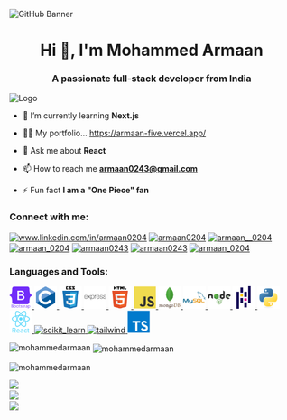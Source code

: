 ![GitHub Banner](https://user-images.githubusercontent.com/74038190/213910845-af37a709-8995-40d6-be59-724526e3c3d7.gif)

<h1 align="center">Hi 👋, I'm Mohammed Armaan</h1>
<h3 align="center">A passionate full-stack developer from India</h3>

![Logo](https://user-images.githubusercontent.com/74038190/235224431-e8c8c12e-6826-47f1-89fb-2ddad83b3abf.gif)

- 🌱 I’m currently learning **Next.js**

- 👨‍💻 My portfolio... https://armaan-five.vercel.app/

- 💬 Ask me about **React**

- 📫 How to reach me **armaan0243@gmail.com**

- ⚡ Fun fact **I am a "One Piece" fan**

<h3 align="left">Connect with me:</h3>
<p align="left">
<a href="https://linkedin.com/in/armaan0204" target="blank"><img align="center" src="https://raw.githubusercontent.com/rahuldkjain/github-profile-readme-generator/master/src/images/icons/Social/linked-in-alt.svg" alt="www.linkedin.com/in/armaan0204" height="30" width="40" /></a>
<a href="https://kaggle.com/armaan0204" target="blank"><img align="center" src="https://raw.githubusercontent.com/rahuldkjain/github-profile-readme-generator/master/src/images/icons/Social/kaggle.svg" alt="armaan0204" height="30" width="40" /></a>
<a href="https://instagram.com/armaan__0204" target="blank"><img align="center" src="https://raw.githubusercontent.com/rahuldkjain/github-profile-readme-generator/master/src/images/icons/Social/instagram.svg" alt="armaan__0204" height="30" width="40" /></a>
<a href="https://www.codechef.com/users/armaan_0204" target="blank"><img align="center" src="https://cdn.jsdelivr.net/npm/simple-icons@3.1.0/icons/codechef.svg" alt="armaan_0204" height="30" width="40" /></a>
<a href="https://www.hackerrank.com/armaan0243" target="blank"><img align="center" src="https://raw.githubusercontent.com/rahuldkjain/github-profile-readme-generator/master/src/images/icons/Social/hackerrank.svg" alt="armaan0243" height="30" width="40" /></a>
<a href="https://www.leetcode.com/armaan0243" target="blank"><img align="center" src="https://raw.githubusercontent.com/rahuldkjain/github-profile-readme-generator/master/src/images/icons/Social/leet-code.svg" alt="armaan0243" height="30" width="40" /></a>
<a href="https://discord.gg/armaan_0204" target="blank"><img align="center" src="https://raw.githubusercontent.com/rahuldkjain/github-profile-readme-generator/master/src/images/icons/Social/discord.svg" alt="armaan_0204" height="30" width="40" /></a>
</p>

<h3 align="left">Languages and Tools:</h3>
<p align="left"> <a href="https://getbootstrap.com" target="_blank" rel="noreferrer"> <img src="https://raw.githubusercontent.com/devicons/devicon/master/icons/bootstrap/bootstrap-plain-wordmark.svg" alt="bootstrap" width="40" height="40"/> </a> <a href="https://www.cprogramming.com/" target="_blank" rel="noreferrer"> <img src="https://raw.githubusercontent.com/devicons/devicon/master/icons/c/c-original.svg" alt="c" width="40" height="40"/> </a> <a href="https://www.w3schools.com/css/" target="_blank" rel="noreferrer"> <img src="https://raw.githubusercontent.com/devicons/devicon/master/icons/css3/css3-original-wordmark.svg" alt="css3" width="40" height="40"/> </a> <a href="https://expressjs.com" target="_blank" rel="noreferrer"> <img src="https://raw.githubusercontent.com/devicons/devicon/master/icons/express/express-original-wordmark.svg" alt="express" width="40" height="40"/> </a> <a href="https://www.w3.org/html/" target="_blank" rel="noreferrer"> <img src="https://raw.githubusercontent.com/devicons/devicon/master/icons/html5/html5-original-wordmark.svg" alt="html5" width="40" height="40"/> </a> <a href="https://developer.mozilla.org/en-US/docs/Web/JavaScript" target="_blank" rel="noreferrer"> <img src="https://raw.githubusercontent.com/devicons/devicon/master/icons/javascript/javascript-original.svg" alt="javascript" width="40" height="40"/> </a> <a href="https://www.mongodb.com/" target="_blank" rel="noreferrer"> <img src="https://raw.githubusercontent.com/devicons/devicon/master/icons/mongodb/mongodb-original-wordmark.svg" alt="mongodb" width="40" height="40"/> </a> <a href="https://www.mysql.com/" target="_blank" rel="noreferrer"> <img src="https://raw.githubusercontent.com/devicons/devicon/master/icons/mysql/mysql-original-wordmark.svg" alt="mysql" width="40" height="40"/> </a> <a href="https://nodejs.org" target="_blank" rel="noreferrer"> <img src="https://raw.githubusercontent.com/devicons/devicon/master/icons/nodejs/nodejs-original-wordmark.svg" alt="nodejs" width="40" height="40"/> </a> <a href="https://pandas.pydata.org/" target="_blank" rel="noreferrer"> <img src="https://raw.githubusercontent.com/devicons/devicon/2ae2a900d2f041da66e950e4d48052658d850630/icons/pandas/pandas-original.svg" alt="pandas" width="40" height="40"/> </a> <a href="https://www.python.org" target="_blank" rel="noreferrer"> <img src="https://raw.githubusercontent.com/devicons/devicon/master/icons/python/python-original.svg" alt="python" width="40" height="40"/> </a> <a href="https://reactjs.org/" target="_blank" rel="noreferrer"> <img src="https://raw.githubusercontent.com/devicons/devicon/master/icons/react/react-original-wordmark.svg" alt="react" width="40" height="40"/> </a> <a href="https://scikit-learn.org/" target="_blank" rel="noreferrer"> <img src="https://upload.wikimedia.org/wikipedia/commons/0/05/Scikit_learn_logo_small.svg" alt="scikit_learn" width="40" height="40"/> </a> <a href="https://tailwindcss.com/" target="_blank" rel="noreferrer"> <img src="https://www.vectorlogo.zone/logos/tailwindcss/tailwindcss-icon.svg" alt="tailwind" width="40" height="40"/> </a> <a href="https://www.typescriptlang.org/" target="_blank" rel="noreferrer"> <img src="https://raw.githubusercontent.com/devicons/devicon/master/icons/typescript/typescript-original.svg" alt="typescript" width="40" height="40"/> </a> </p>

<p><img align="left" src="https://github-readme-stats.vercel.app/api/top-langs?username=mohammedarmaan&show_icons=true&locale=en&layout=compact" alt="mohammedarmaan" /></p>
<p>&nbsp;<img align="center" src="https://github-readme-stats.vercel.app/api?username=mohammedarmaan&show_icons=true&locale=en" alt="mohammedarmaan" /></p>

<p><img align="center" src="https://github-readme-streak-stats.herokuapp.com/?user=mohammedarmaan&" alt="mohammedarmaan" /></p>


![](https://github-readme-stats.vercel.app/api?username=mohammedarmaan&theme=radical&hide_border=false&include_all_commits=true&count_private=true)<br/>
![](https://github-readme-streak-stats.herokuapp.com/?user=mohammedarmaan&theme=radical&hide_border=false)<br/>
![](https://github-readme-stats.vercel.app/api/top-langs/?username=mohammedarmaan&theme=radical&hide_border=false&include_all_commits=true&count_private=true&layout=compact)
